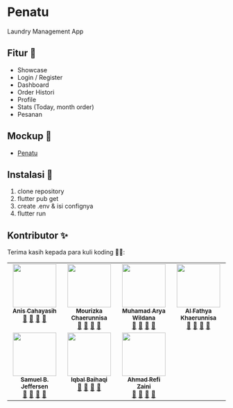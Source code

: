 # Penatu

Laundry Management App

## Fitur 🚩

- Showcase
- Login / Register
- Dashboard
- Order Histori
- Profile
- Stats (Today, month order)
- Pesanan


## Mockup 🎨
- [Penatu](/asset/.png 'Penatu')

## Instalasi 🔧

1. clone repository
2. flutter pub get
3. create .env & isi confignya
4. flutter run

## Kontributor ✨

Terima kasih kepada para kuli koding 🧑‍💻:

<table>
  <tbody>
    <tr>      
      <td align="center" valign="top" width="14.28%">
      <a href="#">      
      <img src="https://source.boringavatars.com/beam/120/Anis Cahayasihh?colors=8AC7DE,2a9d8f,e9c46a,f4a261,e76f51" width="100px;"/>    
      <br /><sub><b>Anis Cahayasih</b></sub></a><br /><a href="#" title="Answering Questions">💬</a> <a href="#" title="Documentation">📖</a> <a href="#" title="Reviewed Pull Requests">👀</a> <a href="#" title="Talks">📢</a></td>      
      <td align="center" valign="top" width="14.28%">
      <a href="#">      
      <img src="https://source.boringavatars.com/beam/120/Mourizka Chaerunnisa?colors=8AC7DE,2a9d8f,e9c46a,f4a261,e76f51" width="100px;"/>    
      <br /><sub><b>Mourizka Chaerunnisa</b></sub></a><br /><a href="#" title="Answering Questions">💬</a> <a href="#" title="Documentation">📖</a> <a href="#" title="Reviewed Pull Requests">👀</a> <a href="#" title="Talks">📢</a></td>   
      <td align="center" valign="top" width="14.28%">
      <a href="#">      
      <img src="https://source.boringavatars.com/beam/120/Muhamad Arya Wildana?colors=8AC7DE,2a9d8f,e9c46a,f4a261,e76f51" width="100px;"/>    
      <br /><sub><b>Muhamad Arya Wildana</b></sub></a><br /><a href="#" title="Answering Questions">💬</a> <a href="#" title="Documentation">📖</a> <a href="#" title="Reviewed Pull Requests">👀</a> <a href="#" title="Talks">📢</a></td>         
      <td align="center" valign="top" width="14.28%">
      <a href="#">      
      <img src="https://source.boringavatars.com/beam/120/Al Fathya Khaerunisa?colors=8AC7DE,2a9d8f,e9c46a,f4a261,e76f51" width="100px;"/>    
      <br /><sub><b>Al Fathya Khaerunnisa</b></sub></a><br /><a href="#" title="Answering Questions">💬</a> <a href="#" title="Documentation">📖</a> <a href="#" title="Reviewed Pull Requests">👀</a> <a href="#" title="Talks">📢</a></td>                  
    </tr>
    <tr>      
    <td align="center" valign="top" width="14.28%">
      <a href="#">      
      <!-- <img src="https://avatars.githubusercontent.com/u/1500684?v=3?s=100" width="100px;" alt="Kent C. Dodds"/> -->
      <img src="https://source.boringavatars.com/beam/120/Samuel Bernard Jeffersen?colors=8AC7DE,2a9d8f,e9c46a,f4a261,e76f51" width="100px;"/>    
      <br /><sub><b>Samuel B. Jeffersen</b></sub></a><br /><a href="#" title="Answering Questions">💬</a> <a href="#" title="Documentation">📖</a> <a href="#" title="Reviewed Pull Requests">👀</a> <a href="#" title="Talks">📢</a></td>      
      <td align="center" valign="top" width="14.28%">
      <a href="#">      
      <img src="https://source.boringavatars.com/beam/120/Iqbal Baihaqiii?colors=8AC7DE,2a9d8f,e9c46a,f4a261,e76f51" width="100px;"/>    
      <br /><sub><b>Iqbal Baihaqi</b></sub></a><br /><a href="#" title="Answering Questions">💬</a> <a href="#" title="Documentation">📖</a> <a href="#" title="Reviewed Pull Requests">👀</a> <a href="#" title="Talks">📢</a></td>            
      <td align="center" valign="top" width="14.28%">
      <a href="#">      
      <img src="https://source.boringavatars.com/beam/120/Ahmad Refi Zaini ?colors=8AC7DE,2a9d8f,e9c46a,f4a261,e76f51" width="100px;"/>    
      <br /><sub><b>Ahmad Refi Zaini</b></sub></a><br /><a href="#" title="Answering Questions">💬</a> <a href="#" title="Documentation">📖</a> <a href="#" title="Reviewed Pull Requests">👀</a> <a href="#" title="Talks">📢</a></td>                  
    </tr>
  </tbody>
</table>